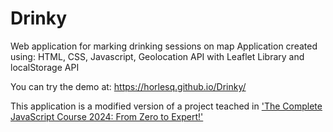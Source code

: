 # Drinky 
Web application for marking drinking sessions on map
Application created using: HTML, CSS, Javascript, Geolocation API with Leaflet Library and localStorage API

You can try the demo at: https://horlesq.github.io/Drinky/

This application is a modified version of a project teached in ['The Complete JavaScript Course 2024: From Zero to Expert!'](https://www.udemy.com/course/the-complete-javascript-course/?couponCode=ST10MT8624)

